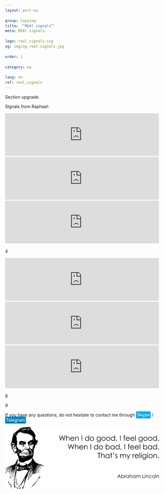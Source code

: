 ```yaml
---
layout: post-ea

group: Copying
title: '“REAl signals”'
meta: REAl signals.

logo: real_signals.svg
og: img/og-real-signals.jpg

order: 1

category: ea

lang: en
ref: real_signals
---
```


Section upgrade.

Signals from Raphael:

<iframe frameborder="0" width="100%" height="140" src="https://www.mql5.com/en/signals/widget/signal/3plg"></iframe>

<iframe frameborder="0" width="100%" height="140" src="https://www.mql5.com/en/signals/widget/signal/3plh"></iframe>

<iframe frameborder="0" width="100%" height="140" src="https://www.mql5.com/en/signals/widget/signal/3pli"></iframe>

4

<iframe frameborder="0" width="100%" height="140" src="https://www.mql5.com/en/signals/widget/signal/3plk"></iframe>

<iframe frameborder="0" width="100%" height="140" src="https://www.mql5.com/en/signals/widget/signal/3pln"></iframe>

<iframe frameborder="0" width="100%" height="140" src="https://www.mql5.com/en/signals/widget/signal/3plo"></iframe>

8

9

If you have any questions, do not hesitate to contact me through <a href="skype:chutkoy89?call" target="_blank"><span style="background-color:#00aff0; color:white; padding:3px; border-radius: 3px">Skype</span></a> / <a href="https://t.me/chutkoy" target="_blank"><span style="background-color:#0088cc; color:white; padding:3px; border-radius: 3px">Telegram</span></a>.

<a data-fancybox="gallery" href="/img/programming/Lincoln.png"><img src="/img/programming/Lincoln.png" alt=""></a>

